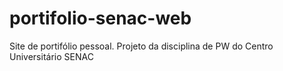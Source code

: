 # portifolio-senac-web
Site de portifólio pessoal. Projeto da disciplina de PW do Centro Universitário SENAC
